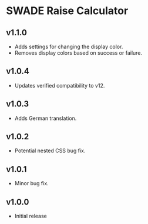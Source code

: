 # SWADE Raise Calculator

## v1.1.0

- Adds settings for changing the display color.
- Removes display colors based on success or failure.

## v1.0.4

- Updates verified compatibility to v12.

## v1.0.3

- Adds German translation.

## v1.0.2

- Potential nested CSS bug fix.

## v1.0.1

- Minor bug fix.

## v1.0.0

- Initial release
